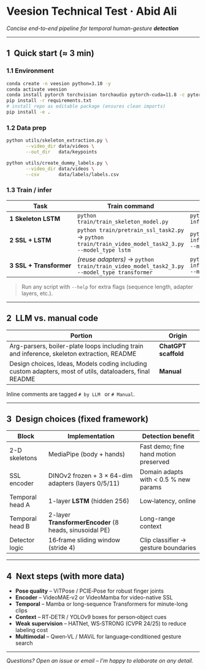 # Veesion Technical Test · Abid Ali

*Concise end-to-end pipeline for temporal human-gesture **detection***

---

## 1 Quick start (≈ 3 min)

### 1.1 Environment

```bash
conda create -n veesion python=3.10 -y
conda activate veesion
conda install pytorch torchvision torchaudio pytorch-cuda=11.8 -c pytorch -c nvidia
pip install -r requirements.txt
# install repo as editable package (ensures clean imports)
pip install -e .
```

### 1.2 Data prep

```bash
python utils/skeleton_extraction.py \
       --video_dir data/videos \
       --out_dir   data/keypoints

python utils/create_dummy_labels.py \
       --video_dir data/videos \
       --csv       data/labels/labels.csv
```

### 1.3 Train / infer

| Task                    | Train command                                                                                        | Inference                                                        |
| ----------------------- | ---------------------------------------------------------------------------------------------------- | ---------------------------------------------------------------- |
| **1 Skeleton LSTM**     | `python train/train_skeleton_model.py`                                                               | `python inference/inference_task1.py`                            |
| **2 SSL + LSTM**        | `python train/pretrain_ssl_task2.py` → `python train/train_video_model_task2_3.py --model_type lstm` | `python inference/inference_task2_3.py --model_type lstm`        |
| **3 SSL + Transformer** | *(reuse adapters)* → `python train/train_video_model_task2_3.py --model_type transformer`            | `python inference/inference_task2_3.py --model_type transformer` |

> Run any script with `--help` for extra flags (sequence length, adapter layers, etc.).

---

## 2 LLM vs. manual code

| Portion                                                                                | Origin               |
| -------------------------------------------------------------------------------------- | -------------------- |
| Arg-parsers, boiler-plate loops including train and inference, skeleton extraction, README                                                        | **ChatGPT scaffold** |
| Design choices, Ideas, Models coding including custom adapters, most of utils, dataloaders, final README | **Manual**           |

Inline comments are tagged `# by LLM ` or `# Manual`.

---

## 3 Design choices (fixed framework)

| Block           | Implementation                                          | Detection benefit                     |
| --------------- | ------------------------------------------------------- | ------------------------------------- |
| 2-D skeletons   | MediaPipe (body + hands)                                | Fast demo; fine hand motion preserved |
| SSL encoder     | DINOv2 frozen + 3 × 64-dim adapters (layers 0/5/11)     | Domain adapts with < 0.5 % new params |
| Temporal head A | 1-layer **LSTM** (hidden 256)                           | Low‑latency, online                   |
| Temporal head B | 2-layer **TransformerEncoder** (8 heads, sinusoidal PE) | Long-range context                    |
| Detector logic  | 16‑frame sliding window (stride 4)                      | Clip classifier → gesture boundaries  |

---

## 4 Next steps (with more data)

* **Pose quality** – ViTPose / PCIE‑Pose for robust finger joints
* **Encoder** – VideoMAE‑v2 or VideoMamba for video-native SSL
* **Temporal** – Mamba or long-sequence Transformers for minute-long clips
* **Context** – RT‑DETR / YOLOv9 boxes for person‑object cues
* **Weak supervision** – HATNet, WS‑STRONG (CVPR 24/25) to reduce labeling cost
* **Multimodal** – Qwen‑VL / MAViL for language‑conditioned gesture search

---

*Questions? Open an issue or email – I’m happy to elaborate on any detail.*
